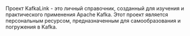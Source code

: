 
Проект KafkaLink - это личный справочник, созданный для изучения и практического применения Apache Kafka. Этот проект является персональным ресурсом, предназначенным для самообразования и погружения в Kafka.
